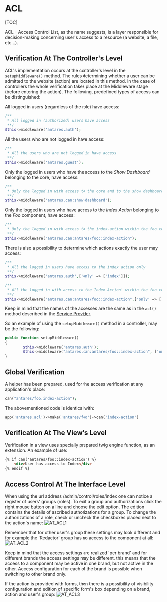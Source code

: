 # ACL  

[TOC]

ACL - Access Control List, as the name suggests, is a layer responsible for decision-making concerning user's access to a resource (a website, a file, etc...).

## Verification At The Controller's Level  

ACL's implementation occurs at the controller's level in the `setupMiddleware()` method. The rules determining whether a user can be admitted to the website (action) are located in this method. In the case of controllers the whole verification takes place at the Middleware stage (before entering the action). The following, predefined types of access can be distinguished:

All logged in users (regardless of the role) have access:


```php
/**
 * All logged in (authorized) users have access 
 **/
$this->middleware('antares.auth');
```

All the users who are not logged in have access:

```php
/**
 * All the users who are not logged in have access 
 **/
$this->middleware('antares.guest');
```

Only the logged in users who have the access to the *Show Dashboard* belonging to the core, have access:

```php
/** 
 * Only the logged in with access to the core and to the show dashboard 
 **/
$this->middleware('antares.can:show-dashboard');
```

Only the logged in users who have access to the *Index Action* belonging to the *Foo* component, have access:

```php
/** 
 * Only the logged in with access to the index-action within the foo component 
 **/
$this->middleware("antares.can:antares/foo::index-action");
```

There is also a possibility to determine which actions exactly the user may access:

```php
/** 
 * All the logged in users have access to the index action only 
 **/
$this->middleware('antares.auth',['only' => ['index']]);
```
```php  
/** 
 * All the logged in with access to the Index Action' within the foo component have access to the 'index' action in the controller 
 **/
$this->middleware("antares.can:antares/foo::index-action",['only' => ['index']]);
```

Keep in mind that the names of the accesses are the same as in the `acl()` method described in the [Service Provider](service_providers.md).

So an example of using the `setupMiddleware()` method in a controller, may be the following:

```php
public function setupMiddleware()
{
        $this->middleware('antares.auth');
        $this->middleware("antares.can:antares/foo::index-action", ['only' => ['index']]);
}
```

## Global Verification  

A helper has been prepared, used for the access verification at any application's place:

```php
can("antares/foo.index-action");
```

The abovementioned code is identical with:

```php
app('antares.acl')->make('antares/foo')->can('index-action')
```

## Verification At The View's Level  

Verification in a view uses specially prepared twig engine function, as an extension. An example of use:

```html
{% if can('antares/foo::index-action') %}   
    <div>User has access to Index</div>
{% endif %}
```

## Access Control At The Interface Level  

When using the url address /admin/control/roles/index one can notice a register of users' groups (roles). To edit a group and authorizations click the right mouse button on a line and choose the edit option. The edition contains the details of ascribed authorizations for a group. To change the authorizations of a role, check or uncheck the checkboxes placed next to the action's name:
![AT_ACL1](../img/docs/modules_development/acl/AT_ACL1.PNG)
  
Remember that for other user's group these settings may look different and for example the 'Redactor' group has no access to the component at all:
![AT_ACL2](../img/docs/modules_development/acl/AT_ACL2.PNG)
  
Keep in mind that the access settings are realized 'per brand' and for different brands the access settings may be different. this means that the access to a component may be active in one brand, but not active in the other. Access configuration for each of the brand is possible when switching to other brand only.

If the action is provided with forms, then there is a possibility of visibility configuration and edition of specific form's box depending on a brand, action and user's group:
![AT_ACL3](../img/docs/modules_development/acl/AT_ACL3.PNG)
   
